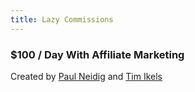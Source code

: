 ```yaml
---
title: Lazy Commissions
---
```


### $100 / Day With Affiliate Marketing

Created by [Paul Neidig](https://themarketersvault.net) and [Tim Ikels](https://obdude.com/)
